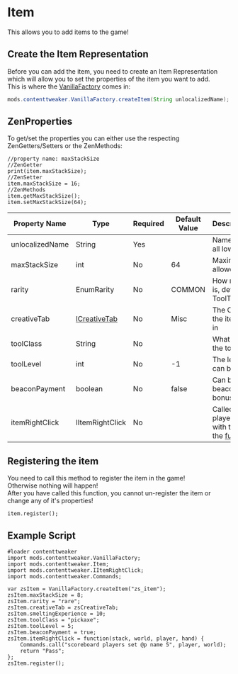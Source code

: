 # Item

This allows you to add items to the game!

## Create the Item Representation
Before you can add the item, you need to create an Item Representation which will allow you to set the properties of the item you want to add.  
This is where the [VanillaFactory](VanillaFactory) comes in:
```JAVA
mods.contenttweaker.VanillaFactory.createItem(String unlocalizedName);
```

## ZenProperties

To get/set the properties you can either use the respecting ZenGetters/Setters or the ZenMethods:
```
//property name: maxStackSize
//ZenGetter
print(item.maxStackSize);
//ZenSetter
item.maxStackSize = 16;
//ZenMethods
item.getMaxStackSize();
item.setMaxStackSize(64);
```

| Property Name   | Type                         | Required | Default Value | Description/Notes                                                                                                                                         |
|-----------------|------------------------------|----------|---------------|-----------------------------------------------------------------------------------------------------------------------------------------------------------|
| unlocalizedName | String                       | Yes      |               | Name, should be all lowercase                                                                                                                             |
| maxStackSize    | int                          | No       | 64            | Maximum items allowed in a Stack                                                                                                                          |
| rarity          | EnumRarity                   | No       | COMMON        | How rare an item is, determines ToolTip color                                                                                                             |
| creativeTab     | [ICreativeTab](Creative_Tab) | No       | Misc          | The Creative tab the item will be put in                                                                                                                  |
| toolClass       | String                       | No       |               | What block types the tool can break                                                                                                                       |
| toolLevel       | int                          | No       | -1            | The level of blocks can be broken                                                                                                                         |
| beaconPayment   | boolean                      | No       | false         | Can be given to a beacon to enable bonuses                                                                                                                |
| itemRightClick  | IItemRightClick              | No       |               | Called when the player right clicks with the item. See the [function page](/Mods/Contenttweaker/Vanilla/Advanced_Functionality/Functions/IItemRightClick) |


## Registering the item
You need to call this method to register the item in the game!  
Otherwise nothing will happen!  
After you have called this function, you cannot un-register the item or change any of it's properties!

```
item.register();
```

## Example Script
```
#loader contenttweaker
import mods.contenttweaker.VanillaFactory;
import mods.contenttweaker.Item;
import mods.contenttweaker.IItemRightClick;
import mods.contenttweaker.Commands;

var zsItem = VanillaFactory.createItem("zs_item");
zsItem.maxStackSize = 8;
zsItem.rarity = "rare";
zsItem.creativeTab = zsCreativeTab;
zsItem.smeltingExperience = 10;
zsItem.toolClass = "pickaxe";
zsItem.toolLevel = 5;
zsItem.beaconPayment = true;
zsItem.itemRightClick = function(stack, world, player, hand) {
    Commands.call("scoreboard players set @p name 5", player, world);
    return "Pass";
};
zsItem.register();
```